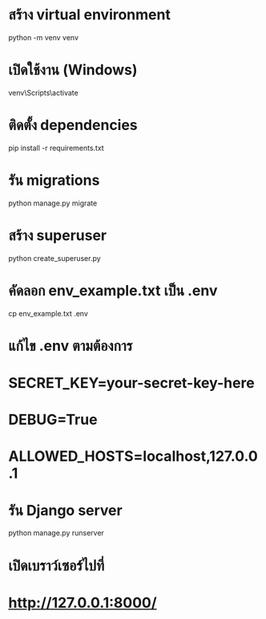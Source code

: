# สร้าง virtual environment
python -m venv venv

# เปิดใช้งาน (Windows)
venv\Scripts\activate

# ติดตั้ง dependencies
pip install -r requirements.txt

# รัน migrations
python manage.py migrate

# สร้าง superuser
python create_superuser.py


# คัดลอก env_example.txt เป็น .env
cp env_example.txt .env

# แก้ไข .env ตามต้องการ
# SECRET_KEY=your-secret-key-here
# DEBUG=True
# ALLOWED_HOSTS=localhost,127.0.0.1

# รัน Django server
python manage.py runserver

# เปิดเบราว์เซอร์ไปที่
# http://127.0.0.1:8000/
